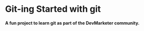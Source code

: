 # Git-ing Started with git
#### A fun project to learn git as part of the **DevMarketer** community.
